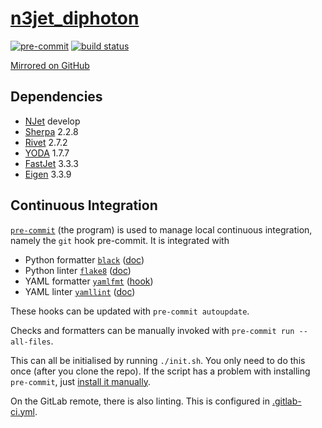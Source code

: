 # [n3jet_diphoton](https://gitlab.com/JosephPB/n3jet_diphoton)

[![pre-commit](https://img.shields.io/badge/pre--commit-enabled-brightgreen?logo=pre-commit&logoColor=white)](https://github.com/pre-commit/pre-commit)
[![build status](https://gitlab.com/JosephPB/n3jet_diphoton/badges/main/pipeline.svg?ignore_skipped=true)](https://gitlab.com/JosephPB/n3jet_diphoton/-/pipelines)

[Mirrored on GitHub](https://github.com/JosephPB/n3jet_diphoton)

## Dependencies
* [NJet](https://bitbucket.org/njet/njet) develop
* [Sherpa](https://sherpa-team.gitlab.io) 2.2.8
* [Rivet](https://rivet.hepforge.org) 2.7.2
* [YODA](https://yoda.hepforge.org/) 1.7.7
* [FastJet](http://fastjet.fr/) 3.3.3
* [Eigen](https://eigen.tuxfamily.org) 3.3.9

## Continuous Integration
[`pre-commit`](https://pre-commit.com/) (the program) is used to manage local continuous integration, namely the `git` hook pre-commit.
It is integrated with
* Python formatter [`black`](https://github.com/psf/black) ([doc](https://black.readthedocs.io/en/stable/version_control_integration.html))
* Python linter [`flake8`](https://github.com/pycqa/flake8) ([doc](https://flake8.pycqa.org/en/latest/user/using-hooks.html))
* YAML formatter [`yamlfmt`](https://github.com/mmlb/yamlfmt) ([hook](https://github.com/jumanjihouse/pre-commit-hook-yamlfmt))
* YAML linter [`yamllint`](https://github.com/adrienverge/yamllint) ([doc](https://yamllint.readthedocs.io/en/stable/integration.html))

These hooks can be updated with `pre-commit autoupdate`.

Checks and formatters can be manually invoked with `pre-commit run --all-files`.

This can all be initialised by running `./init.sh`.
You only need to do this once (after you clone the repo).
If the script has a problem with installing `pre-commit`, just [install it manually](https://pre-commit.com/index.html#installation).

On the GitLab remote, there is also linting.
This is configured in [.gitlab-ci.yml](.gitlab-ci.yml).

